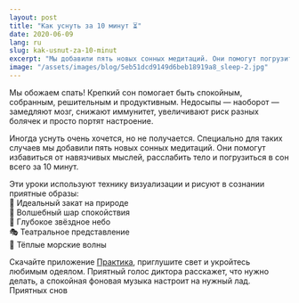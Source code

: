 ```yaml
---
layout: post
title: "Как уснуть за 10 минут ⏳"
date: 2020-06-09
lang: ru
slug: kak-usnut-za-10-minut
excerpt: "Мы добавили пять новых сонных медитаций. Они помогут погрузиться в сон всего за 10 минут."
image: "/assets/images/blog/5eb51dcd9149d6beb18919a8_sleep-2.jpg"
---
```


<p>Мы обожаем спать! Крепкий сон помогает быть спокойным, собранным, решительным и продуктивным. Недосыпы — наоборот — замедляют мозг, снижают иммунитет, увеличивают риск разных болячек и просто портят настроение.</p><p>Иногда уснуть очень хочется, но не получается. Специально для таких случаев мы добавили пять новых сонных медитаций. Они помогут избавиться от навязчивых мыслей, расслабить тело и погрузиться в сон всего за 10 минут.</p><p>Эти уроки используют технику визуализации и рисуют в сознании приятные образы:<br>🌅 Идеальный закат на природе<br>🔮 Волшебный шар спокойствия<br>🌌 Глубокое звёздное небо<br>🎭 Театральное представление<br>🌊 Тёплые морские волны</p><p>Скачайте приложение <a href="https://redirect.appmetrica.yandex.com/serve/26655070691015284" target="_blank">Практика</a>, приглушите свет и укройтесь любимым одеялом. Приятный голос диктора расскажет, что нужно делать, а спокойная фоновая музыка настроит на нужный лад. Приятных снов </p>